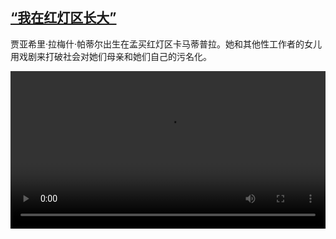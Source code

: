 <!--1661181423000-->
[“我在红灯区长大”](https://www.dw.com/zh/%E2%80%9C%E6%88%91%E5%9C%A8%E7%BA%A2%E7%81%AF%E5%8C%BA%E9%95%BF%E5%A4%A7%E2%80%9D/a-62888358)
------

<p>贾亚希里·拉梅什·帕蒂尔出生在孟买红灯区卡马蒂普拉。她和其他性工作者的女儿用戏剧来打破社会对她们母亲和她们自己的污名化。</small></p><video src="https://tvdownloaddw-a.akamaihd.net/dwtv_video/flv/vdt_zh/2022/bchi220822_001_jayashree_01r_AVC_1280x720.mp4" controls style="width:100%"></video>
